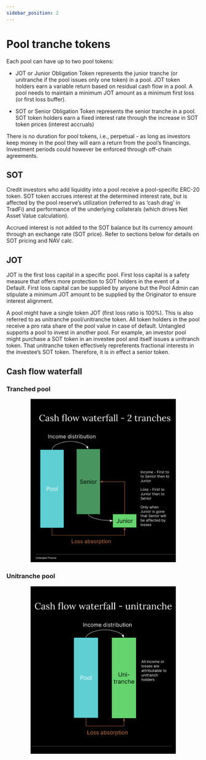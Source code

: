 ```yaml
---
sidebar_position: 2
---
```


# Pool tranche tokens
Each pool can have up to two pool tokens:

- JOT or Junior Obligation Token represents the junior tranche (or unitranche if the pool issues only one token) in a pool. JOT token holders earn a variable return based on residual cash flow in a pool. A pool needs to maintain a minimum JOT amount as a minimum first loss (or first loss buffer).

- SOT or Senior Obligation Token represents the senior tranche in a pool. SOT token holders earn a fixed interest rate through the increase in SOT token prices (interest accruals)

There is no duration for pool tokens, i.e., perpetual - as long as investors keep money in the pool they will earn a return from the pool’s financings. Investment periods could however be enforced through off-chain agreements.

## SOT
Credit investors who add liquidity into a pool receive a pool-specific ERC-20 token. SOT token accrues interest at the determined interest rate, but is affected by the pool reserve’s utilization (referred to as ‘cash drag’ in TradFi) and performance of the underlying collaterals (which drives Net Asset Value calculation).   

Accrued interest is not added to the SOT balance but its currency amount through an exchange rate (SOT price). Refer to sections below for details on SOT pricing and NAV calc.

## JOT
JOT is the first loss capital in a specific pool. First loss capital is a safety measure that offers more protection to SOT holders in the event of a Default. First loss capital can be supplied by anyone but the Pool Admin can stipulate a minimum JOT amount to be supplied by the Originator to ensure interest alignment.

A pool might have a single token JOT (first loss ratio is 100%). This is also referred to as unitranche pool/unitranche token. All token holders in the pool receive a pro rata share of the pool value in case of default. 
Untangled  supports a pool to invest in another pool. For example, an investor pool might purchase a SOT token in an investee pool and itself issues a unitranch token. That unitranche token effectively repreferents fractional interests in the investee’s SOT token. Therefore, it is in effect a senior token.

## Cash flow waterfall

### Tranched pool

<p align="center">  
<img width="379" alt="Tranched pool waterfall" src="https://github.com/untangledfinance/untangled-docs/blob/untangled-docs-quntangled/docs/user-documentation/img/Waterfall_SOT-and-JOT.png">
</p>

### Unitranche pool
<p align="center">  
<img width="379" alt="Unitranche waterfall" src="https://github.com/untangledfinance/untangled-docs/blob/untangled-docs-quntangled/docs/user-documentation/img/Waterfall%20-%20Unitranche.png">
</p>

